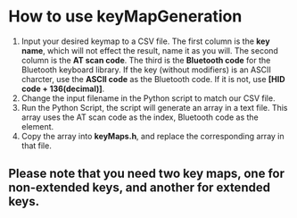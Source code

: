 # How to use keyMapGeneration

1. Input your desired keymap to a CSV file. The first column is the **key name**, which will not effect the result, name it as you will. The second column is the **AT scan code**. The third is the **Bluetooth code** for the Bluetooth keyboard library. If the key (without modifiers) is an ASCII charcter, use the **ASCII code** as the Bluetooth code. If it is not, use **\[HID code + 136(decimal)\]**.
2. Change the input filename in the Python script to match our CSV file.
3. Run the Python Script, the script will generate an array in a text file. This array uses the AT scan code as the index, Bluetooth code as the element.
4. Copy the array into **keyMaps.h**, and replace the corresponding array in that file.

## Please note that you need two key maps, one for non-extended keys, and another for extended keys.
